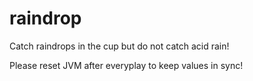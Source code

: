 # raindrop
Catch raindrops in the cup but do not catch acid rain!

Please reset JVM after everyplay to keep values in sync!
